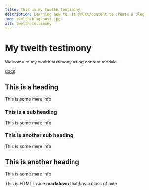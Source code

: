 ```yaml
---
title: This is my twelth testimony
description: Learning how to use @nuxt/content to create a blog
img: twelth-blog-post.jpg
alt: twelth testimony
---
```


# My twelth testimony

Welcome to my twelth testimony using content module.

[docs](https://nuxtjs.org/blog/creating-blog-with-nuxt-content#installation)

## This is a heading

This is some more info

### This is a sub heading

This is some more info

### This is another sub heading

This is some more info

## This is another heading

This is some more info

<div class="bg-blue-500 text-white p-4 mb-4">
  This is HTML inside <strong>markdown</strong> that has a class of note
</div>